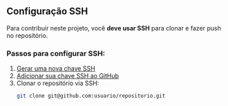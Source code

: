 ## Configuração SSH
Para contribuir neste projeto, você **deve usar SSH** para clonar e fazer push no repositório. 

### Passos para configurar SSH:
1. [Gerar uma nova chave SSH](https://docs.github.com/en/github/authenticating-to-github/generating-a-new-ssh-key-and-adding-it-to-the-ssh-agent)
2. [Adicionar sua chave SSH ao GitHub](https://docs.github.com/en/github/authenticating-to-github/adding-a-new-ssh-key-to-your-github-account)
3. Clonar o repositório via SSH:
   ```bash
   git clone git@github.com:usuario/repositorio.git
